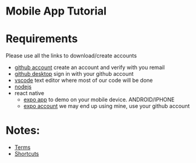 # Mobile App Tutorial

# Requirements 
Please use all the links to download/create accounts
  * [github account](https://github.com/join?source=header-home) create an account and verify with you remail
  * [github desktop](https://desktop.github.com/) sign in with your github account
  * [vscode](https://code.visualstudio.com/download) text editor where most of our code will be done
  * [nodejs](https://nodejs.org/en/download/)
  * react native
    * [expo app](https://expo.io/tools#client) to demo on your mobile device. ANDROID/IPHONE
    * [expo account](https://expo.io/signup) we may end up using mine, use your github account
    

# Notes:
  * [Terms](https://github.com/lastlink/mobileapptutorial/tree/master/terms)
  * [Shortcuts](https://github.com/lastlink/mobileapptutorial/tree/master/shortcuts)